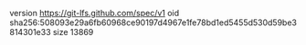 version https://git-lfs.github.com/spec/v1
oid sha256:508093e29a6fb60968ce90197d4967e1fe78bd1ed5455d530d59be3814301e33
size 13869
